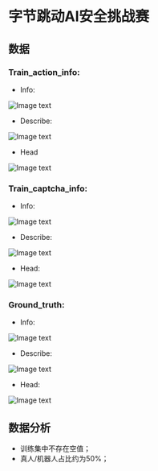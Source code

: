 # 字节跳动AI安全挑战赛
## 数据
### Train_action_info:
- Info:

![Image text](https://github.com/pengchen1019/img/blob/main/1.png)

- Describe:

![Image text](https://github.com/pengchen1019/img/blob/main/2.png)

- Head

![Image text](https://github.com/pengchen1019/img/blob/main/3.png)

### Train_captcha_info:
- Info:

![Image text](https://github.com/pengchen1019/img/blob/main/4.png)

- Describe:

![Image text](https://github.com/pengchen1019/img/blob/main/5.png)

- Head:

![Image text](https://github.com/pengchen1019/img/blob/main/6.png)

### Ground_truth:

- Info:

![Image text](https://github.com/pengchen1019/img/blob/main/7.png)

- Describe:

![Image text](https://github.com/pengchen1019/img/blob/main/8.png)

- Head:

![Image text](https://github.com/pengchen1019/img/blob/main/9.png)

## 数据分析
- 训练集中不存在空值；
- 真人/机器人占比约为50%；

